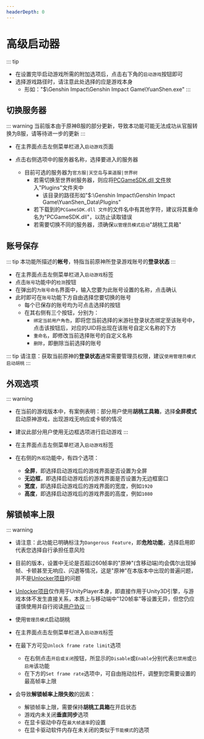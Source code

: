 ```yaml
---
headerDepth: 0
---
```


# 高级启动器

::: tip
- 在设置完毕启动游戏所需的附加选项后，点击右下角的`启动游戏`按钮即可
- 选择游戏路径时，请注意此处选择的应是游戏本身
    - 形如："$\Genshin Impact\Genshin Impact Game\YuanShen.exe"
:::

## 切换服务器  
      
::: warning
当前版本由于原神B服的部分更新，导致本功能可能无法成功从官服转换为B服，请等待进一步的更新
:::   
    
- 在主界面点击左侧菜单栏进入`启动游戏`页面

- 点击右侧选项中的服务器名称，选择要进入的服务器

    - 目前可选的服务器为`官方服|天空岛`与`渠道服|世界树`
        - 若需切换至世界树服务器，则应将[PCGameSDK.dll 文件](https://cloud.06dn.com/api/v3/file/source/179514/PCGameSDK.dll?sign=dbF4NoPqrSemUlbugtU71iYk1IZaW7JHQK9TbHMBTNg%3D%3A0)放入"Plugins"文件夹中
            - 该目录的路径形如"$:\Genshin Impact\Genshin Impact Game\YuanShen_Data\Plugins"
        - 若下载到的`PCGameSDK.dll 文件`的文件名中有其他字符，建议将其重命名为"PCGameSDK.dll"，以防止读取错误
        - 若需要切换不同的服务器，须确保`以管理员模式启动`"胡桃工具箱"

## 账号保存
::: tip
本功能所描述的**帐号**，特指当前原神所登录游戏账号的**登录状态**
:::

- 在主界面点击左侧菜单栏进入`启动游戏`标签
- 点击`账号`功能中的`检测`按钮
- 在弹出的`为账号命名`界面中，输入您要为此账号设置的名称，点击确认
- 此时即可在`账号`功能下方自由选择您要切换的账号
    - 每个已保存的账号均为可点击选择的按钮
    - 在其右侧有三个按钮，分别为：
        - `绑定当前用户角色`，即将您当前选择的米游社登录状态绑定至该账号中，点击该按钮后，对应的UID将出现在该账号自定义名称的下方
        - `重命名`，即修改当前选择账号的自定义名称
        - `删除`，即删除当前选择的账号

::: tip
请注意：获取当前原神的**登录状态**通常需要管理员权限，建议`使用管理员模式启动胡桃`
:::

## 外观选项  
     
::: warning
- 在当前的游戏版本中，有案例表明：部分用户使用**胡桃工具箱**，选择**全屏模式**启动原神游戏，出现游戏无响应或卡顿的情况
- 建议此部分用户使用无边框选项进行启动游戏
:::  
   
- 在主界面点击左侧菜单栏进入`启动游戏`标签
- 在右侧的`外观`功能中，有四个选项：
    - **全屏**，即选择启动游戏后的游戏界面是否设置为全屏
    - **无边框**，即选择启动游戏后的游戏界面是否设置为无边框窗口
    - **宽度**，即选择启动游戏后的游戏界面的宽度，例如`1920`
    - **高度**，即选择启动游戏后的游戏界面的高度，例如`1080`
    
## 解锁帧率上限

::: warning
- 请注意：此功能已明确标注为`Dangerous Feature`，即**危险功能**，选择启用即代表您选择自行承担任意风险  
          
- 目前的版本，设置中无论是否超过60帧率的"原神"(含移动端)均会偶尔出现掉帧、卡顿甚至无响应、闪退等情况，这是"原神"在本版本中出现的普遍问题，并不是[Unlocker项目](https://github.com/DGP-Studio/Unlocker)的问题  
             
- [Unlocker项目](https://github.com/DGP-Studio/Unlocker)仅作用于UnityPlayer本身，即直接作用于Unity3D引擎，与游戏本体不发生直接关系，本质上与移动端中"120帧率"等设置无异，但您仍应谨慎使用并自行阅读[用户协议](https://docs.qq.com/doc/p/223a4e1f7241891e1208476a11927397549e9ea8)
:::  
          
- 使用`管理员模式`启动胡桃
- 在主界面点击左侧菜单栏进入`启动游戏`标签
- 在最下方可见`Unlock frame rate limit`选项
    - 在右侧点击`开启或关闭`按钮，所显示的`Disable`或`Enable`分别代表`已禁用`或`已启用`该功能
    - 在下方的`Set frame rate`选项中，可自由拖动拉杆，调整到您需要设置的最高帧率上限  
             
- 会导致**解锁帧率上限失败**的因素：
    - 解锁帧率上限，需要保持**胡桃工具箱**在开启状态
    - 游戏内未关闭**垂直同步**选项
    - 在显卡驱动中存在`最大帧速率`的设置
    - 在显卡驱动软件内存在未关闭的类似于`节能模式`的选项  
                   
